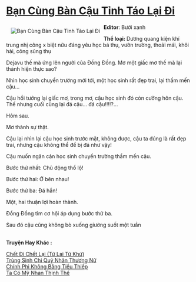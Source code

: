 <a href="https://utruyen.com/ban-cung-ban-cau-tinh-tao-lai-di/22365/" title="Bạn Cùng Bàn Cậu Tỉnh Táo Lại Đi"><h1>Bạn Cùng Bàn Cậu Tỉnh Táo Lại Đi</h1></a><div style="display:table"><img align="right" style="float: left; padding: 10px;" src="https://utruyen.com/images/story/200x260/ban-cung-ban-cau-tinh-tao-lai-di.jpg" alt="Bạn Cùng Bàn Cậu Tỉnh Táo Lại Đi"><b>Editor</b>: Bưởi xanh<p></p><b>Thể loại: </b>Dương quang kiện khí trung nhị công x biệt nữu đáng yêu học bá thụ, vườn trường, thoải mái, khôi hài, công sủng thụ<p></p>Dejavu thế mà ứng lên người của Đồng Đồng. Mơ một giấc mơ thế mà lại thành hiện thực sao?<p></p>Nhìn học sinh chuyển trường mới tới, một học sinh rất đẹp trai, lại thầm mến cậu...<p></p>Cậu hồi tưởng lại giấc mơ, trong mơ, cậu học sinh đó còn cưỡng hôn cậu. Thế nhưng cuối cùng lại đá cậu... đá cậu!!!!?...<p></p>Hôm sau.<p></p>Mơ thành sự thật.<p></p>Cậu lại nhìn lại cậu học sinh trước mặt, không được, cậu ta đúng là rất đẹp trai, nhưng cậu không thể để bị đá như vậy!<p></p>Cậu muốn ngăn cản học sinh chuyển trường thầm mến cậu.<p></p>Bước thứ nhất: Chủ động thổ lộ!<p></p>Bước thứ hai: Ở bên nhau!<p></p>Bước thứ ba: Đá hắn!<p></p>Một, hai thuận lợi hoàn thành.<p></p>Đồng Đồng tìm cơ hội áp dụng bước thứ ba.<p></p>Sau đó cậu cũng không bò xuống giường suốt một tuần</div><p><br><b>Truyện Hay Khác :</b></p><a href="https://utruyen.com/chet-di-chet-lai-tu-lai-tu-khu/22363/" alt="Chết Đi Chết Lại (Tử Lai Tử Khứ)">Chết Đi Chết Lại (Tử Lai Tử Khứ)</a><br/><a href="https://github.com/quanluxury/truyenhot/tree/master/truyenhay/13344/" alt="Trùng Sinh Chi Quỷ Nhãn Thương Nữ">Trùng Sinh Chi Quỷ Nhãn Thương Nữ</a><br/><a href="https://github.com/quanluxury/truyenhot/tree/master/truyenhay/16892/" alt="Chính Phi Không Bằng Tiểu Thiếp">Chính Phi Không Bằng Tiểu Thiếp</a><br/><a href="https://truyenngontinhay.wordpress.com/2019/10/03/ta-co-my-nhan-thinh-the/" alt="Ta Có Mỹ Nhan Thịnh Thế">Ta Có Mỹ Nhan Thịnh Thế</a><br/>